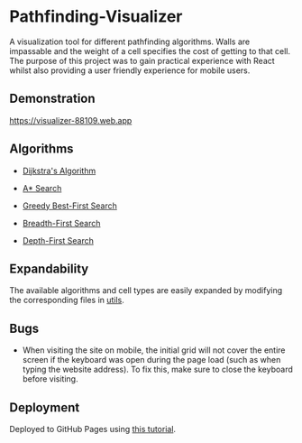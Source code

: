 # Pathfinding-Visualizer

A visualization tool for different pathfinding algorithms. Walls are impassable and the weight of a cell specifies the cost of getting to that cell. The purpose of this project was to gain practical experience with React whilst also providing a user friendly experience for mobile users.

## Demonstration

https://visualizer-88109.web.app

## Algorithms

* [Dijkstra's Algorithm]()

* [A* Search]()

* [Greedy Best-First Search]()

* [Breadth-First Search]()

* [Depth-First Search]()

## Expandability

The available algorithms and cell types are easily expanded by modifying the corresponding files in [utils](./src/utils/).

## Bugs

* When visiting the site on mobile, the initial grid will not cover the entire screen if the keyboard was open during the page load (such as when typing the website address). To fix this, make sure to close the keyboard before visiting.

## Deployment

Deployed to GitHub Pages using [this tutorial](https://youtu.be/XhoWXhyuW_I).
